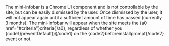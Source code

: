 The mini-infobar is a Chrome UI component and is not controllable by the site, but can be easily dismissed by the user. Once dismissed by the user, it will not appear again until a sufficient amount of time has passed (currently 3 months). The mini-infobar will appear when the site meets the {a0 href="#criteria"}criteria{/a0}, regardless of whether you {code1}preventDefault(){/code1} on the {code2}beforeinstallprompt{/code2} event or not.
